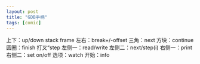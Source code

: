 ```yaml
---
layout: post
title: "GDB手柄"
tags: [comic]
---
```

上下：up/down stack frame
左右：break+/-offset
三角：next
方块：continue
圆圈：finish
打叉“step
左侧一：read/write
左侧二：next/step(i)
右侧一：print
右侧二：set on/off
选项：watch
开始：info


